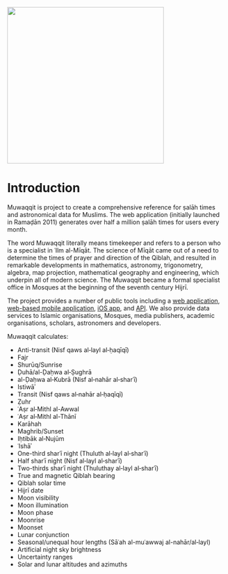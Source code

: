 <img
  src="https://reedwan.github.io/fajr/img/bismillah.png" 
  width="360"
/>

<h1>Introduction</h1>

Muwaqqit is project to create a comprehensive reference for ṣalāh times and astronomical data for Muslims. The web application (initially launched in Ramaḍān 2011) generates over half a million ṣalāh times for users every month.

<note>The word Muwaqqit literally means timekeeper and refers to a person who is a specialist in ʿIlm al-Mīqāt. The science of Mīqāt came out of a need to determine the times of prayer and direction of the Qiblah, and resulted in remarkable developments in mathematics, astronomy, trigonometry, algebra, map projection, mathematical geography and engineering, which underpin all of modern science. The Muwaqqit became a formal specialist office in Mosques at the beginning of the seventh century Hijrī.</note>

The project provides a number of public tools including a [web application](https://www.muwaqqit.com), [web-based mobile application](https://www.muwaqqit.com/mobile), [iOS app](https://itunes.apple.com/app/muwaqqit/id1454077724), and [API](https://www.muwaqqit.com/notes). We also provide data services to Islamic organisations, Mosques, media publishers, academic organisations, scholars, astronomers and developers.

Muwaqqit calculates:
- Anti-transit (Nisf qaws al‑layl al‑ḥaqīqī)
- Fajr
- Shurūq/Sunrise
- Ḍuhā/al-Ḍaḥwa al‑Ṣughrā
- al-Ḍaḥwa al‑Kubrā (Nisf al‑nahār al‑sharʿī)
- Istiwāʾ
- Transit (Nisf qaws al‑nahār al‑ḥaqīqī)
- Ẓuhr
- ʿAṣr al‑Mithl al-Awwal
- ʿAṣr al‑Mithl al-Thānī
- Karāhah
- Maghrib/Sunset
- Iḥtibāk al‑Nujūm
- ʿIshāʾ
- One-third sharʿī night (Thuluth al‑layl al‑sharʿī)
- Half sharʿī night (Nisf al‑layl al‑sharʿī)
- Two-thirds sharʿī night (Thuluthay al‑layl al‑sharʿī)
- True and magnetic Qiblah bearing
- Qiblah solar time
- Hijrī date
- Moon visibility
- Moon illumination
- Moon phase
- Moonrise
- Moonset
- Lunar conjunction
- Seasonal/unequal hour lengths (Sāʿah al-muʿawwaj al-nahār/al‑layl)
- Artificial night sky brightness
- Uncertainty ranges
- Solar and lunar altitudes and azimuths
